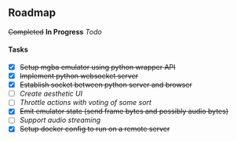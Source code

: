 ## Roadmap

~~Completed~~
__In Progress__
*Todo*

#### Tasks

- [x] ~~Setup mgba emulator using python wrapper API~~
- [x] ~~Implement python websocket server~~
- [x] ~~Establish socket between python server and browser~~
- [ ] *Create aesthetic UI*
- [ ] *Throttle actions with voting of some sort*
- [x] ~~Emit emulator state (send frame bytes and possibly audio bytes)~~
- [ ] *Support audio streaming*
- [x] ~~Setup docker config to run on a remote server~~
